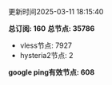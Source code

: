 更新时间2025-03-11 18:15:40

**总订阅: 160**
**总节点: 35786**
- vless节点: 7927
- hysteria2节点: 2

**google ping有效节点: 608**
